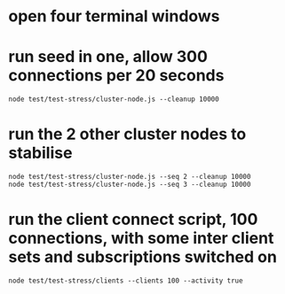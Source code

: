 
# open four terminal windows

# run seed in one, allow 300 connections per 20 seconds
```
node test/test-stress/cluster-node.js --cleanup 10000
```
# run the 2 other cluster nodes to stabilise
```
node test/test-stress/cluster-node.js --seq 2 --cleanup 10000
node test/test-stress/cluster-node.js --seq 3 --cleanup 10000
```

# run the client connect script, 100 connections, with some inter client sets and subscriptions switched on
```
node test/test-stress/clients --clients 100 --activity true
```
